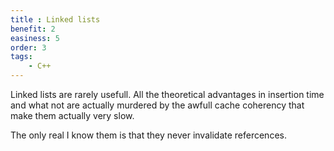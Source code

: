 ```yaml
---
title : Linked lists
benefit: 2
easiness: 5
order: 3
tags:
    - C++
---
```


Linked lists are rarely usefull. All the theoretical advantages in insertion time and what not are actually murdered by the awfull cache coherency that make them actually very slow.

The only real I know them is that they never invalidate refercences.